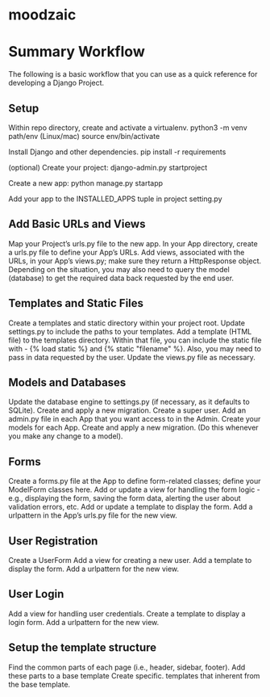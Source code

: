 # moodzaic

# Summary Workflow
The following is a basic workflow that you can use as a quick reference for developing a Django Project.

## Setup
Within repo directory, create and activate a virtualenv.
python3 -m venv path/env
(Linux/mac) source env/bin/activate

Install Django and other dependencies.
pip install -r requirements

(optional) Create your project:
django-admin.py startproject <name>

Create a new app:
python manage.py startapp <appname>

Add your app to the INSTALLED_APPS tuple in project setting.py


## Add Basic URLs and Views
Map your Project’s urls.py file to the new app.
In your App directory, create a urls.py file to define your App’s URLs.
Add views, associated with the URLs, in your App’s views.py; make sure they return a HttpResponse object. Depending on the situation, you may also need to query the model (database) to get the required data back requested by the end user.

## Templates and Static Files
Create a templates and static directory within your project root.
Update settings.py to include the paths to your templates.
Add a template (HTML file) to the templates directory. Within that file, you can include the static file with - {% load static %} and {% static "filename" %}. Also, you may need to pass in data requested by the user.
Update the views.py file as necessary.

## Models and Databases
Update the database engine to settings.py (if necessary, as it defaults to SQLite).
Create and apply a new migration.
Create a super user.
Add an admin.py file in each App that you want access to in the Admin.
Create your models for each App.
Create and apply a new migration. (Do this whenever you make any change to a model).

## Forms
Create a forms.py file at the App to define form-related classes; define your ModelForm classes here.
Add or update a view for handling the form logic - e.g., displaying the form, saving the form data, alerting the user about validation errors, etc.
Add or update a template to display the form.
Add a urlpattern in the App’s urls.py file for the new view.

## User Registration
Create a UserForm
Add a view for creating a new user.
Add a template to display the form.
Add a urlpattern for the new view.

## User Login
Add a view for handling user credentials.
Create a template to display a login form.
Add a urlpattern for the new view.

## Setup the template structure
Find the common parts of each page (i.e., header, sidebar, footer).
Add these parts to a base template
Create specific. templates that inherent from the base template.
